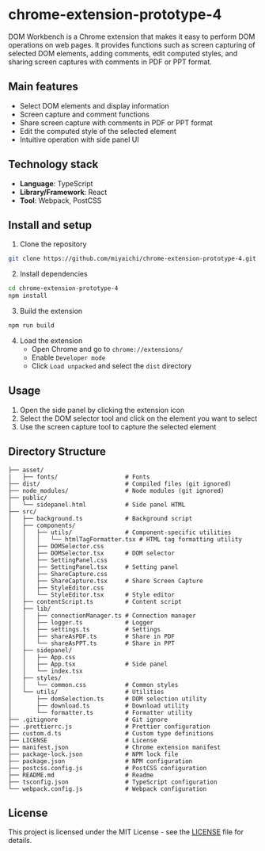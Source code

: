 # chrome-extension-prototype-4
DOM Workbench is a Chrome extension that makes it easy to perform DOM operations on web pages. It provides functions such as screen capturing of selected DOM elements, adding comments, edit computed styles, and sharing screen captures with comments in PDF or PPT format.

## Main features
- Select DOM elements and display information
- Screen capture and comment functions
- Share screen capture with comments in PDF or PPT format
- Edit the computed style of the selected element
- Intuitive operation with side panel UI

## Technology stack
- **Language**: TypeScript
- **Library/Framework**: React
- **Tool**: Webpack, PostCSS

## Install and setup

1. Clone the repository
```bash
git clone https://github.com/miyaichi/chrome-extension-prototype-4.git
```

2. Install dependencies
```bash
cd chrome-extension-prototype-4
npm install
```

3. Build the extension
```bash
npm run build
```

4. Load the extension
   - Open Chrome and go to `chrome://extensions/`
   - Enable `Developer mode`
   - Click `Load unpacked` and select the `dist` directory

## Usage
1. Open the side panel by clicking the extension icon
2. Select the DOM selector tool and click on the element you want to select
3. Use the screen capture tool to capture the selected element

## Directory Structure

```
├── asset/
|   ├── fonts/                   # Fonts
├── dist/                        # Compiled files (git ignored)
├── node_modules/                # Node modules (git ignored)
├── public/
│   └── sidepanel.html           # Side panel HTML
├── src/
│   ├── background.ts            # Background script
│   ├── components/
│   │   ├── utils/               # Component-specific utilities
│   │   │   └── htmlTagFormatter.tsx # HTML tag formatting utility 
│   │   ├── DOMSelector.css
│   │   ├── DOMSelector.tsx      # DOM selector
│   │   ├── SettingPanel.css
│   │   ├── SettingPanel.tsx     # Setting panel
│   │   ├── ShareCapture.css
│   │   ├── ShareCapture.tsx     # Share Screen Capture
│   │   ├── StyleEditor.css
│   │   └── StyleEditor.tsx      # Style editor
│   ├── contentScript.ts         # Content script
│   ├── lib/
│   │   ├── connectionManager.ts # Connection manager
│   │   ├── logger.ts            # Logger
│   │   ├── settings.ts          # Settings
│   │   ├── shareAsPDF.ts        # Share in PDF
│   │   └── shareAsPPT.ts        # Share in PPT
│   ├── sidepanel/
│   │   ├── App.css
│   │   ├── App.tsx              # Side panel
│   │   └── index.tsx
│   ├── styles/
│   │   └── common.css           # Common styles
│   └── utils/                   # Utilities
│       ├── domSelection.ts      # DOM selection utility
│       ├── download.ts          # Download utility
│       └── formatter.ts         # Formatter utility
├── .gitignore                   # Git ignore
├── .prettierrc.js               # Prettier configuration
├── custom.d.ts                  # Custom type definitions
├── LICENSE                      # License
├── manifest.json                # Chrome extension manifest
├── package-lock.json            # NPM lock file
├── package.json                 # NPM configuration
├── postcss.config.js            # PostCSS configuration
├── README.md                    # Readme
├── tsconfig.json                # TypeScript configuration
└── webpack.config.js            # Webpack configuration
```

## License
This project is licensed under the MIT License - see the [LICENSE](LICENSE) file for details.
```
